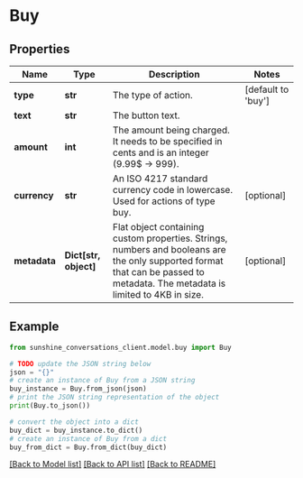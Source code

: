# Buy


## Properties

Name | Type | Description | Notes
------------ | ------------- | ------------- | -------------
**type** | **str** | The type of action. | [default to 'buy']
**text** | **str** | The button text. | 
**amount** | **int** | The amount being charged. It needs to be specified in cents and is an integer (9.99$ -&gt; 999). | 
**currency** | **str** | An ISO 4217 standard currency code in lowercase. Used for actions of type buy. | [optional] 
**metadata** | **Dict[str, object]** | Flat object containing custom properties. Strings, numbers and booleans  are the only supported format that can be passed to metadata. The metadata is limited to 4KB in size.  | [optional] 

## Example

```python
from sunshine_conversations_client.model.buy import Buy

# TODO update the JSON string below
json = "{}"
# create an instance of Buy from a JSON string
buy_instance = Buy.from_json(json)
# print the JSON string representation of the object
print(Buy.to_json())

# convert the object into a dict
buy_dict = buy_instance.to_dict()
# create an instance of Buy from a dict
buy_from_dict = Buy.from_dict(buy_dict)
```
[[Back to Model list]](../README.md#documentation-for-models) [[Back to API list]](../README.md#documentation-for-api-endpoints) [[Back to README]](../README.md)



